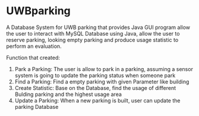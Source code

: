 # UWBparking
A Database System for UWB parking that provides Java GUI program allow the user to interact with MySQL Database using Java, allow the user to reserve parking, looking empty parking and produce usage statistic to perform an evaluation.

Function that created:
1. Park a Parking: The user is allow to park in a parking, assuming a sensor system is going to update the parking status when someone park
2. Find a Parking: Find a empty parking with given Parameter like building
3. Create Statistic: Base on the Database, find the usage of different Bulding parking and the highest usage area
4. Update a Parking: When a new parking is built, user can update the parking Database

